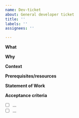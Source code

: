 ```yaml
---
name: Dev-ticket
about: General developer ticket
title: ''
labels: ''
assignees: ''

---
```


**What**
<!--- Describe the deliverable -->

**Why**
<!--- Describe why the proposed changes are needed -->

**Context**
<!--- Explain any relevant background -->

**Prerequisites/resources**
<!--- does anything else need to happen to enable this work to be completed? -->

**Statement of Work**
<!--- what specific steps will be taken to address the aims of the ticket? -->
<!--- Include: -->
<!--- details of files to add/update -->
<!--- any documentation updates required-->
<!--- any tests that need adding/updating>
<!--- -->


**Acceptance criteria**
<!--- list the specific tasks that need to be completed in order to achieve the aims of this ticket. Please use checkboxes! -->
<!--- if the change relates to IF code or plugin code, provide a manifest that should run when these changes are compelted -->
- [ ] ...
- [ ] ...
